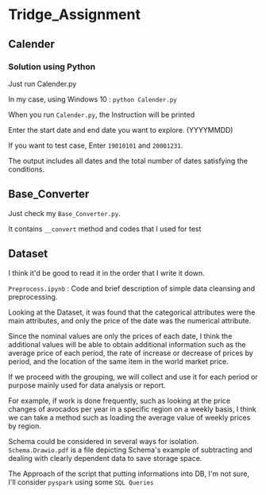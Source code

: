 # Tridge_Assignment

## Calender
### Solution using Python

Just run Calender.py

In my case, using Windows 10 : `python Calender.py`

When you run `Calender.py`, the Instruction will be printed

Enter the start date and end date you want to explore. (YYYYMMDD)

If you want to test case, Enter `19010101` and `20001231`.

The output includes all dates and the total number of dates satisfying the conditions. 


## Base_Converter

Just check my `Base_Converter.py`.

It contains `__convert` method and codes that I used for test


## Dataset

I think it'd be good to read it in the order that I write it down.

`Preprocess.ipynb` : Code and brief description of simple data cleansing and preprocessing.

Looking at the Dataset, it was found that the categorical attributes were the main attributes, and only the price of the date was the numerical attribute.

Since the nominal values are only the prices of each date, I think the additional values will be able to obtain additional information such as the average price of each period, the rate of increase or decrease of prices by period, and the location of the same item in the world market price.

If we proceed with the grouping, we will collect and use it for each period or purpose mainly used for data analysis or report. 

For example, if work is done frequently, such as looking at the price changes of avocados per year in a specific region on a weekly basis, I think we can take a method such as loading the average value of weekly prices by region.

Schema could be considered in several ways for isolation. `Schema.Drawio.pdf` is a file depicting Schema's example of subtracting and dealing with clearly dependent data to save storage space.

The Approach of the script that putting informations into DB, I'm not sure, I'll consider `pyspark` using some `SQL Queries`

